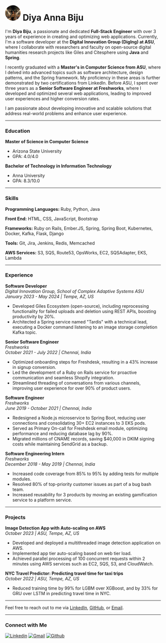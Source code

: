 # <img src="https://github.com/diya17/DiyaAnnaBiju/blob/main/DiyaBiju.jpeg" alt="Profile Picture" width="50" height="50" style="border-radius:50%;"> Diya Anna Biju 

<!--Introduction -->
I'm **Diya Biju**, a passionate and dedicated **Full-Stack Engineer** with over 3 years of experience in creating and optimizing web applications. Currently, I'm a software developer at the **Digital Innovation Group (DigIng) at ASU**, where I collaborate with researchers and faculty on open-source digital humanities research projects like Giles and Citesphere using **Java** and **Spring**.

I recently graduated with a **Master's in Computer Science from ASU**, where I delved into advanced topics such as software architecture, design patterns, and the Spring framework. My proficiency in these areas is further demonstrated by two certifications from LinkedIn. Before ASU, I spent over three years as a **Senior Software Engineer at Freshworks**, where I developed and optimized several web applications, leading to improved user experiences and higher conversion rates.

I am passionate about developing innovative and scalable solutions that address real-world problems and enhance user experience.

---

### Education

**Master of Science in Computer Science**
- Arizona State University
- GPA: 4.0/4.0

**Bachelor of Technology in Information Technology**
- Anna University
- GPA: 8.3/10.0

---

### Skills

**Programming Languages:** Ruby, Python, Java

**Front End:** HTML, CSS, JavaScript, Bootstrap

**Frameworks:** Ruby on Rails, Ember.JS, Spring, Spring Boot, Kubernetes, Docker, Kafka, Flask, Django

**Tools:** Git, Jira, Jenkins, Redis, Memcached

**AWS Services:** S3, SQS, Route53, OpsWorks, EC2, SQSAdapter, EKS, Lambda

---

### Experience

**Software Developer**  
*Digital Innovation Group, School of Complex Adaptive Systems ASU*  
*January 2023 - May 2024 | Tempe, AZ, US*  
- Developed Giles Ecosystem (open-source), including reprocessing functionality for failed uploads and deletion using REST APIs, boosting productivity by 20%.
- Architected a Spring service named "Tardis" with a technical lead, executing a Docker command listening to an image storage completion Kafka topic.

**Senior Software Engineer**  
*Freshworks*  
*October 2021 - July 2022 | Chennai, India*  
- Optimized onboarding steps for Freshdesk, resulting in a 43% increase in signup conversion.
- Led the development of a Ruby on Rails service for proactive communication and seamless Shopify integration.
- Streamlined threading of conversations from various channels, improving user experience for over 90% of product users.

**Software Engineer**  
*Freshworks*  
*June 2019 - October 2021 | Chennai, India*  
- Redesigned a Node.js microservice to Spring Boot, reducing user connections and consolidating 30+ EC2 instances to 3 EKS pods.
- Served as Primary On-call for Freshdesk email module, optimizing performance and reducing database lag by 90%.
- Migrated millions of CNAME records, saving $40,000 in DKIM signing costs while maintaining SendGrid as a backup.

**Software Engineering Intern**  
*Freshworks*  
*December 2018 - May 2019 | Chennai, India*  
- Increased code coverage from 85% to 95% by adding tests for multiple modules.
- Resolved 80% of top-priority customer issues as part of a bug bash team.
- Increased reusability for 3 products by moving an existing gamification service to a platform service.

---

### Projects

**Image Detection App with Auto-scaling on AWS**  
*October 2023 | ASU, Tempe, AZ, US*  
- Developed and deployed a multithreaded image detection application on AWS.
- Implemented app tier auto-scaling based on web tier load.
- Achieved parallel processing of 100 concurrent requests within 2 minutes using AWS services such as EC2, SQS, S3, and CloudWatch.

**NYC Travel Predictor: Predicting travel time for taxi trips**  
*October 2022 | ASU, Tempe, AZ, US*  
- Reduced training time by 99% for LGBM over XGBoost, and by 33% for GRU over LSTM in predicting travel time in NYC.

---

Feel free to reach out to me via [LinkedIn](https://www.linkedin.com/in/diya-anna-biju/), [GitHub](https://github.com/diya17), or [Email](mailto:diyanna.3@gmail.com).

---

### Connect with Me
[![Linkedin](https://img.shields.io/badge/-DiyaBiju-blue?style=flat&logo=Linkedin&logoColor=white)](https://www.linkedin.com/in/diya-anna-biju/)
[![Gmail](https://img.shields.io/badge/-DiyaBiju?style=flat&logo=Gmail&logoColor=white)](mailto:diyanna.3@gmail.com)
[![Github](https://img.shields.io/badge/-DiyaBiju-black?style=flat&labelColor=black&logo=github&logoColor=white)](https://github.com/diya17)
